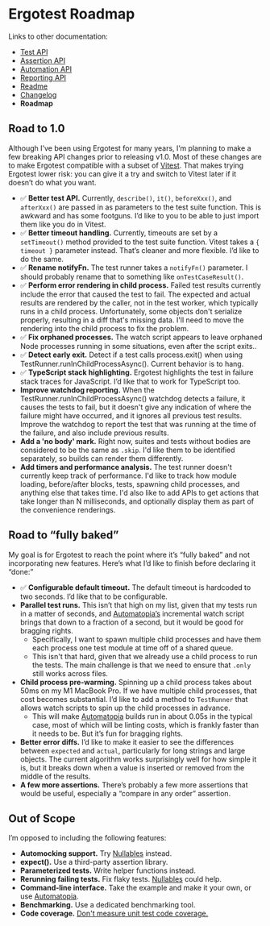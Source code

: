 # Ergotest Roadmap

Links to other documentation:

* [Test API](test_api.md)
* [Assertion API](assertion_api.md)
* [Automation API](automation_api.md)
* [Reporting API](docs/reporting_api.md)
* [Readme](./README.md)
* [Changelog](./CHANGELOG.md)
* **Roadmap**

## Road to 1.0

Although I’ve been using Ergotest for many years, I’m planning to make a few breaking API changes prior to releasing v1.0. Most of these changes are to make Ergotest compatible with a subset of [Vitest](https://vitest.dev/). That makes trying Ergotest lower risk: you can give it a try and switch to Vitest later if it doesn’t do what you want. 

* ✅ **Better test API.** Currently, `describe()`, `it()`, `beforeXxx()`, and `afterXxx()` are passed in as parameters to the test suite function. This is awkward and has some footguns. I’d like to you to be able to just import them like you do in Vitest.  
* ✅ **Better timeout handling.** Currently, timeouts are set by a `setTimeout()` method provided to the test suite function. Vitest takes a `{ timeout }` parameter instead. That’s cleaner and more flexible. I’d like to do the same.
* ✅ **Rename notifyFn.** The test runner takes a `notifyFn()` parameter. I should probably rename that to something like `onTestCaseResult()`.
* ✅ **Perform error rendering in child process.** Failed test results currently include the error that caused the test to fail. The expected and actual results are rendered by the caller, not in the test worker, which typically runs in a child process. Unfortunately, some objects don't serialize properly, resulting in a diff that's missing data. I'll need to move the rendering into the child process to fix the problem. 
* ✅ **Fix orphaned processes.** The watch script appears to leave orphaned Node processes running in some situations, even after the script exits..
* ✅ **Detect early exit.** Detect if a test calls process.exit() when using TestRunner.runInChildProcessAsync(). Current behavior is to hang.
* ✅ **TypeScript stack highlighting.** Ergotest highlights the test in failure stack traces for JavaScript. I’d like that to work for TypeScript too.
* **Improve watchdog reporting.** When the TestRunner.runInChildProcessAsync() watchdog detects a failure, it causes the tests to fail, but it doesn't give any indication of where the failure might have occurred, and it ignores all previous test results. Improve the watchdog to report the test that was running at the time of the failure, and also include previous results.
* **Add a 'no body' mark.** Right now, suites and tests without bodies are considered to be the same as `.skip`. I'd like them to be identified separately, so builds can render them differently.
* **Add timers and performance analysis.** The test runner doesn't currently keep track of performance. I'd like to track how module loading, before/after blocks, tests, spawning child processes, and anything else that takes time. I'd also like to add APIs to get actions that take longer than N milliseconds, and optionally display them as part of the convenience renderings.  


## Road to “fully baked”

My goal is for Ergotest to reach the point where it’s “fully baked” and not incorporating new features. Here’s what I’d like to finish before declaring it “done:”

* ✅ **Configurable default timeout.** The default timeout is hardcoded to two seconds. I’d like that to be configurable.
* **Parallel test runs.** This isn’t that high on my list, given that my tests run in a matter of seconds, and [Automatopia’s](https://github.com/jamesshore/automatopia) incremental watch script brings that down to a fraction of a second, but it would be good for bragging rights.
  * Specifically, I want to spawn multiple child processes and have them each process one test module at time off of a shared queue. 
  * This isn't that hard, given that we already use a child process to run the tests. The main challenge is that we need to ensure that `.only` still works across files.
* **Child process pre-warming.** Spinning up a child process takes about 50ms on my M1 MacBook Pro. If we have multiple child processes, that cost becomes substantial. I’d like to add a method to `TestRunner` that allows watch scripts to spin up the child processes in advance.
  * This will make [Automatopia](https://github.com/jamesshore/automatopia) builds run in about 0.05s in the typical case, most of which will be linting costs, which is frankly faster than it needs to be. But it’s fun for bragging rights.
* **Better error diffs.** I’d like to make it easier to see the differences between `expected` and `actual`, particularly for long strings and large objects. The current algorithm works surprisingly well for how simple it is, but it breaks down when a value is inserted or removed from the middle of the results.
* **A few more assertions.** There’s probably a few more assertions that would be useful, especially a “compare in any order” assertion.


## Out of Scope

I’m opposed to including the following features:

* **Automocking support.** Try [Nullables](https://www.jamesshore.com/s/nullables) instead.
* **expect().** Use a third-party assertion library.
* **Parameterized tests.** Write helper functions instead.
* **Rerunning failing tests.** Fix flaky tests. [Nullables](https://www.jamesshore.com/s/nullables) could help.
* **Command-line interface.** Take the example and make it your own, or use [Automatopia](https://github.com/jamesshore/automatopia).
* **Benchmarking.** Use a dedicated benchmarking tool.
* **Code coverage.** [Don't measure unit test code coverage.](https://www.jamesshore.com/v2/blog/2019/dont-measure-unit-test-code-coverage)

